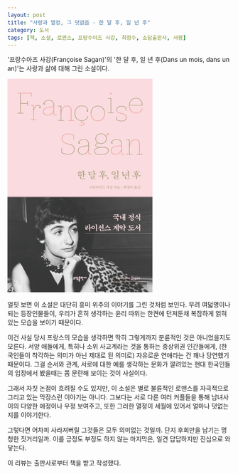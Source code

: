 ```yaml
---
layout: post
title: "사랑과 열정, 그 덧없음 - 한 달 후, 일 년 후"
category: 도서
tags: [책, 소설, 로맨스, 프랑수아즈 사강, 최정수, 소담출판사, 서평]
---
```


'프랑수아즈 사강(Françoise Sagan)'의
'한 달 후, 일 년 후(Dans un mois, dans un an)'는
사랑과 삶에 대해 그린 소설이다.

![표지](/images/dans-un-mois-dans-un-an-book-h480.jpg)

얼핏 보면 이 소설은 대단히 흥미 위주의 이야기를 그린 것처럼 보인다.
무려 여덟명이나 되는 등장인물들이,
우리가 흔히 생각하는 윤리 따위는 한켠에 던져둔채
복잡하게 얽혀있는 모습을 보이기 때문이다.

이건 사실 당시 프랑스의 모습을 생각하면 딱히 그렇게까지 분륜적인 것은 아니었을지도 모른다.
서양 애들에게, 특히나 소위 사교계라는 것을 통하는 중상위권 인간들에게,
(한국인들이 착각하는 의미가 아닌 제대로 된 의미로) 자유로운 연애라는 건 꽤나 당연했기 때문이다.
그걸 순서와 관계, 서로에 대한 예를 생각하는 문화가 깔려있는 현대 한국인들의 입장에서 봤을때는
쫌 문란해 보이는 것이 사실이다.

그래서 자칫 논점이 흐려질 수도 있지만,
이 소설은 별로 불륜적인 로맨스를 자극적으로 그리고 있는 막장스런 이야기는 아니다.
그보다는 서로 다른 여러 커플들을 통해
남녀사이의 다양한 애정이나 우정 보여주고,
또한 그러한 열정이 세월에 있어서 얼마나 덧없는지를 이야기한다.

그렇다면 어차피 사라져버릴 그것들은 모두 의미없는 것일까.
단지 후회만을 남기는 멍청한 짓거리일까.
이를 긍정도 부정도 하지 않는 마지막은,
일견 답답하지만 진심으로 와닿는다.



<div class="im im-info">
이 리뷰는 출판사로부터 책을 받고 작성했다.
</div>

